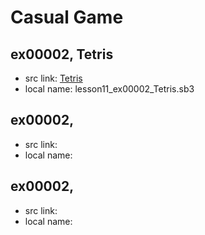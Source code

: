 # Casual Game

## ex00002, Tetris

+ src link: [Tetris](https://scratch.mit.edu/projects/11845395/)
+ local name: lesson11_ex00002_Tetris.sb3


## ex00002,

+ src link:
+ local name:

## ex00002,

+ src link:
+ local name:

